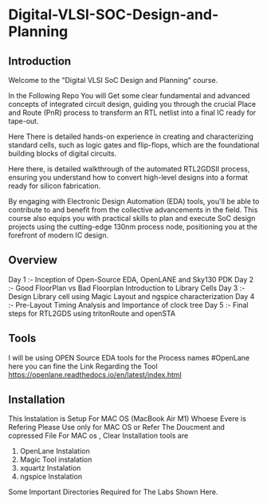 # Digital-VLSI-SOC-Design-and-Planning


## Introduction
Welcome to the "Digital VLSI SoC Design and Planning" course. 

In the Following Repo You will Get some clear fundamental and advanced concepts of integrated circuit design, guiding you through the crucial Place and Route (PnR) process to transform an RTL netlist into a final IC ready for tape-out. 

Here There is detailed hands-on experience in creating and characterizing standard cells, such as logic gates and flip-flops, which are the foundational building blocks of digital circuits.

Here there, is detailed walkthrough of the automated RTL2GDSII process, ensuring you understand how to convert high-level designs into a format ready for silicon fabrication. 

By engaging with Electronic Design Automation (EDA) tools, you'll be able to contribute to and benefit from the collective advancements in the field. This course also equips you with practical skills to plan and execute SoC design projects using the cutting-edge 130nm process node, positioning you at the forefront of modern IC design.



## Overview

Day 1 :- Inception of Open-Source EDA, OpenLANE and Sky130 PDK
Day 2 :- Good FloorPlan vs Bad Floorplan
         Introduction to Library Cells
Day 3 :- Design Library cell using Magic Layout and ngspice characterization
Day 4 :- Pre-Layout Timing Analysis and Importance of clock tree
Day 5 :- Final steps for RTL2GDS using tritonRoute and openSTA

## Tools 

I will be using OPEN Source EDA tools for the Process names #OpenLane
here you can fine the Link Regarding the Tool
https://openlane.readthedocs.io/en/latest/index.html

## Installation

This Instalation is Setup For MAC OS (MacBook Air M1)
Whoese Evere is Refering Please Use only for MAC OS or Refer The Doucment and copressed File
For MAC os , Clear Installation tools are 
1. OpenLane Instalation
2. Magic Tool instalation
3. xquartz Instalation
4. ngspice Instalation

Some Important Directories Required for The Labs Shown Here.
